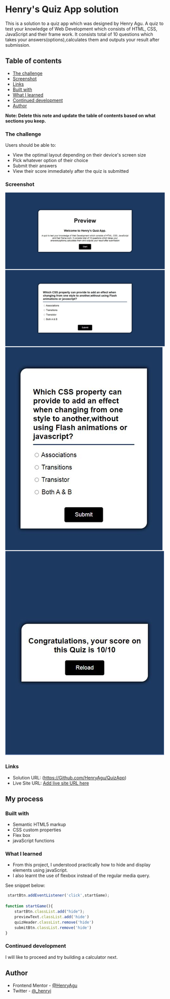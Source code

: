 # Henry's Quiz App solution

This is a solution to a quiz app which was designed by Henry Agu. A quiz to test your knowledge of Web Development which consists of HTML, CSS, JavaScript and their frame work. It consists total of 10 questions which takes your answers(options),calculates them and outputs your result after submission.

## Table of contents

  - [The challenge](#the-challenge)
  - [Screenshot](#screenshot)
  - [Links](#links)
  - [Built with](#built-with)
  - [What I learned](#what-i-learned)
  - [Continued development](#continued-development)
- [Author](#author)

**Note: Delete this note and update the table of contents based on what sections you keep.**


### The challenge

Users should be able to:

- View the optimal layout depending on their device's screen size
- Pick whatever option of their choice
- Submit their answers 
- View their score immediately after the quiz is submitted

### Screenshot

![](./image/desktop-view.JPG)
![](./image/desktop-view2.JPG)
![](./image/mobile-view.JPG)
![](./image/final-mobile.JPG)

### Links

- Solution URL: (https://Github.com/HenryAgu/QuizApp)
- Live Site URL: [Add live site URL here](https://your-live-site-url.com)

## My process

### Built with

- Semantic HTML5 markup
- CSS custom properties
- Flex box
- javaScript functions


### What I learned

- From this project, I understood practically how to hide and display elements using javaScript.
- I also learnt the use of flexbox instead of the regular media query.

See snippet below:

```javaScript
 startBtn.addEventListener('click',startGame);

function startGame(){
    startBtn.classList.add("hide");
    previewText.classList.add('hide')
    quizHeader.classList.remove('hide')
    submitBtn.classList.remove('hide')
}
```


### Continued development

I will like to proceed and try building a calculator next.



## Author

- Frontend Mentor - [@HenryAgu](https://www.frontendmentor.io/profile/HenryAgu)
- Twitter - [@_henryi](https://www.twitter.com/_henryi)